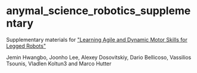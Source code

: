 # anymal_science_robotics_supplementary
Supplementary materials for ["Learning Agile and Dynamic Motor Skills for Legged Robots"](http://robotics.sciencemag.org/content/4/26/eaau5872)

Jemin Hwangbo, Joonho Lee, Alexey Dosovitskiy, Dario Bellicoso, Vassilios Tsounis, Vladlen Koltun3 and Marco Hutter
